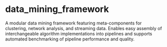# data_mining_framework
A modular data mining framework featuring meta-components for clustering, network analysis, and streaming data. Enables easy assembly of interchangeable algorithm implementations into pipelines and supports automated benchmarking of pipeline performance and quality.
